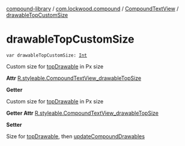 [compound-library](../../index.md) / [com.lockwood.compound](../index.md) / [CompoundTextView](index.md) / [drawableTopCustomSize](./drawable-top-custom-size.md)

# drawableTopCustomSize

`var drawableTopCustomSize: `[`Int`](https://kotlinlang.org/api/latest/jvm/stdlib/kotlin/-int/index.html)

Custom size for [topDrawable](top-drawable.md) in Px size

**Attr**
[R.styleable.CompoundTextView_drawableTopSize](#)

**Getter**

Custom size for [topDrawable](top-drawable.md) in Px size

**Getter Attr**
[R.styleable.CompoundTextView_drawableTopSize](#)

**Setter**

Size for [topDrawable](top-drawable.md), then [updateCompoundDrawables](update-compound-drawables.md)

